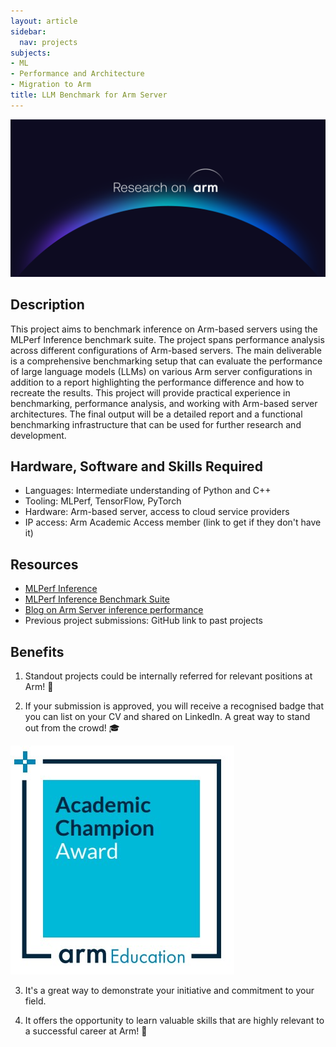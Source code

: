 ```yaml
---
layout: article
sidebar:
  nav: projects
subjects:
- ML
- Performance and Architecture
- Migration to Arm
title: LLM Benchmark for Arm Server
---
```


<img class="image image--xl" src="./images/Research_on_arm_banner.png"/>

## Description
This project aims to benchmark inference on Arm-based servers using the MLPerf Inference benchmark suite. The project spans performance analysis across different configurations of Arm-based servers. The main deliverable is a comprehensive benchmarking setup that can evaluate the performance of large language models (LLMs) on various Arm server configurations in addition to a report highlighting the performance difference and how to recreate the results. This project will provide practical experience in benchmarking, performance analysis, and working with Arm-based server architectures. The final output will be a detailed report and a functional benchmarking infrastructure that can be used for further research and development.


## Hardware, Software and Skills Required

- Languages: Intermediate understanding of Python and C++
- Tooling: MLPerf, TensorFlow, PyTorch
- Hardware: Arm-based server, access to cloud service providers
- IP access: Arm Academic Access member (link to get if they don't have it)

## Resources
- [MLPerf Inference ](https://github.com/mlcommons/inference)
- [MLPerf Inference Benchmark Suite](https://mlcommons.org/en/inference-datacenter-20/)
- [Blog on Arm Server inference performance](https://community.arm.com/arm-community-blogs/b/servers-and-cloud-computing-blog/posts/machine-learning-inference-on-aws-graviton3)
- Previous project submissions: GitHub link to past projects

## Benefits 

1. Standout projects could be internally referred for relevant positions at Arm! :page_with_curl:

2. If your submission is approved, you will receive a recognised badge that you can list on your CV and shared on LinkedIn. A great way to stand out from the crowd! :mortar_board:

<img class="image image--l" src="./images/ACA_badge.jpg"/>

3. It's a great way to demonstrate your initiative and commitment to your field. 

4. It offers the opportunity to learn valuable skills that are highly relevant to a successful career at Arm!  :tada:
